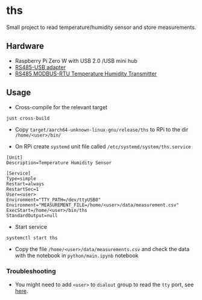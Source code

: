 # ths


Small project to read temperature/humidity sensor and store measurements.

## Hardware

* Raspberry Pi Zero W with USB 2.0 /USB mini hub
* [RS485-USB adapter](docs/RS485_USB-A_20_Adapter_5-Pin_with_CH340_USB_chip_and_SP3485+TVS.jpg)
* [RS485 MODBUS-RTU Temperature Humidity Transmitter](docs/THT-XYMD03.pdf)


## Usage

* Cross-compile for the relevant target
```sh
just cross-build
```

* Copy `target/aarch64-unknown-linux-gnu/release/ths` to RPi to the dir `/home/<user>/bin/`

* On RPi create `systemd` unit file called `/etc/systemd/system/ths.service`
```
[Unit]
Description=Temperature Humidity Sensor

[Service]
Type=simple
Restart=always
RestartSec=1
User=<user>
Environment="TTY_PATH=/dev/ttyUSB0"
Environment="MEASUREMENT_FILE=/home/<user>/data/measurement.csv"
ExecStart=/home/<user>/bin/ths
StandardOutput=null
```

* Start service
```
systemctl start ths
```

* Copy the file `/home/<user>/data/measurements.csv` and check the data with the notebook in `python/main.ipynb` notebook


 ### Troubleshooting

* You might need to add `<user>` to `dialout` group to read the `tty` port, see [here](https://askubuntu.com/questions/210177/serial-port-terminal-cannot-open-dev-ttys0-permission-denied).